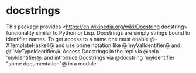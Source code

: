 # docstrings
  This package provides <https://en.wikipedia.org/wiki/Docstring docstring> funcionality similar to Python or Lisp.
  Docstrings are simply strings bound to identifier names.
  To get access to a name one must enable @-XTemplateHaskell@ and use
  prime notation like @'myValIdentifier@ and @''MyTypeIdentifier@.
  Access Docstrings in the repl via @help 'myIdentifier@,
  and introduce Docstrings via @docstring 'myIdentifier "some documentation"@ in a module.
